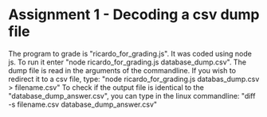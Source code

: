 # Assignment 1 - Decoding a csv dump file
The program to grade is "ricardo_for_grading.js". It was coded using node js.
To run it enter "node ricardo_for_grading.js database_dump.csv". The dump file is read in the arguments of the commandline. 
If you wish to redirect it to a csv file, type: "node ricardo_for_grading.js databas_dump.csv > filename.csv"
To check if the output file is identical to the "database_dump_answer.csv", you can type in the linux commandline:
  "diff -s filename.csv database_dump_answer.csv"
